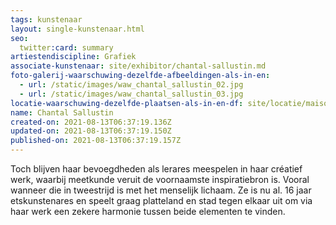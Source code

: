 ```yaml
---
tags: kunstenaar
layout: single-kunstenaar.html
seo:
  twitter:card: summary
artiestendiscipline: Grafiek
associate-kunstenaar: site/exhibitor/chantal-sallustin.md
foto-galerij-waarschuwing-dezelfde-afbeeldingen-als-in-en:
  - url: /static/images/waw_chantal_sallustin_02.jpg
  - url: /static/images/waw_chantal_sallustin_03.jpg
locatie-waarschuwing-dezelfde-plaatsen-als-in-en-df: site/locatie/maison-rosiéroise.md
name: Chantal Sallustin
created-on: 2021-08-13T06:37:19.136Z
updated-on: 2021-08-13T06:37:19.150Z
published-on: 2021-08-13T06:37:19.157Z
---
```

Toch blijven haar bevoegdheden als lerares meespelen in haar créatief werk,
waarbij meetkunde veruit de voornaamste inspiratiebron is. Vooral wanneer die in
tweestrijd is met het menselijk lichaam. Ze is nu al. 16 jaar etskunstenares en speelt
graag platteland en stad tegen elkaar uit om via haar werk een zekere harmonie
tussen beide elementen te vinden.